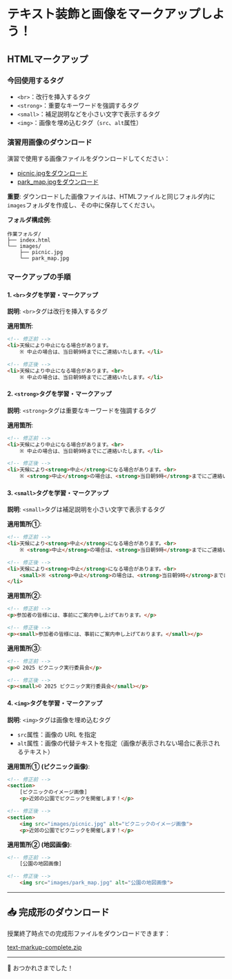 # テキスト装飾と画像をマークアップしよう！

## HTMLマークアップ

### 今回使用するタグ

- `<br>`：改行を挿入するタグ
- `<strong>`：重要なキーワードを強調するタグ
- `<small>`：補足説明などを小さい文字で表示するタグ
- `<img>`：画像を埋め込むタグ（`src`、`alt`属性）

### 演習用画像のダウンロード

演習で使用する画像ファイルをダウンロードしてください：

- [picnic.jpgをダウンロード](@site/static/files/picnic.jpg)
- [park_map.jpgをダウンロード](@site/static/files/park_map.jpg)

**重要**: ダウンロードした画像ファイルは、HTMLファイルと同じフォルダ内に`images`フォルダを作成し、その中に保存してください。

**フォルダ構成例**:
```
作業フォルダ/
├── index.html
└── images/
    ├── picnic.jpg
    └── park_map.jpg
```

### マークアップの手順

#### 1. `<br>`タグを学習・マークアップ

**説明**: `<br>`タグは改行を挿入するタグ  

**適用箇所**:
```html
<!-- 修正前 -->
<li>天候により中止になる場合があります。
    ※ 中止の場合は、当日朝9時までにご連絡いたします。</li>

<!-- 修正後 -->
<li>天候により中止になる場合があります。<br>
    ※ 中止の場合は、当日朝9時までにご連絡いたします。</li>
```

#### 2. `<strong>`タグを学習・マークアップ

**説明**: `<strong>`タグは重要なキーワードを強調するタグ  

**適用箇所**:
```html
<!-- 修正前 -->
<li>天候により中止になる場合があります。<br>
    ※ 中止の場合は、当日朝9時までにご連絡いたします。</li>

<!-- 修正後 -->
<li>天候により<strong>中止</strong>になる場合があります。<br>
    ※ <strong>中止</strong>の場合は、<strong>当日朝9時</strong>までにご連絡いたします。</li>
```

#### 3. `<small>`タグを学習・マークアップ

**説明**: `<small>`タグは補足説明を小さい文字で表示するタグ  

**適用箇所①**:
```html
<!-- 修正前 -->
<li>天候により<strong>中止</strong>になる場合があります。<br>
    ※ <strong>中止</strong>の場合は、<strong>当日朝9時</strong>までにご連絡いたします。</li>

<!-- 修正後 -->
<li>天候により<strong>中止</strong>になる場合があります。<br>
    <small>※ <strong>中止</strong>の場合は、<strong>当日朝9時</strong>までにご連絡いたします。</small>
</li>
```

**適用箇所②**:
```html
<!-- 修正前 -->
<p>参加者の皆様には、事前にご案内申し上げております。</p>

<!-- 修正後 -->
<p><small>参加者の皆様には、事前にご案内申し上げております。</small></p>
```

**適用箇所③**:
```html
<!-- 修正前 -->
<p>© 2025 ピクニック実行委員会</p>

<!-- 修正後 -->
<p><small>© 2025 ピクニック実行委員会</small></p>
```

#### 4. `<img>`タグを学習・マークアップ

**説明**: `<img>`タグは画像を埋め込むタグ  
- `src`属性：画像の URL を指定
- `alt`属性：画像の代替テキストを指定（画像が表示されない場合に表示されるテキスト）

**適用箇所① (ピクニック画像)**:
```html
<!-- 修正前 -->
<section>
    [ピクニックのイメージ画像]
    <p>近郊の公園でピクニックを開催します！</p>

<!-- 修正後 -->
<section>
    <img src="images/picnic.jpg" alt="ピクニックのイメージ画像">
    <p>近郊の公園でピクニックを開催します！</p>
```

**適用箇所② (地図画像)**:
```html
<!-- 修正前 -->
    [公園の地図画像]

<!-- 修正後 -->
    <img src="images/park_map.jpg" alt="公園の地図画像">
```

---

## 📥 完成形のダウンロード

授業終了時点での完成形ファイルをダウンロードできます：

[text-markup-complete.zip](@site/static/files/text-markup-complete.zip)

---

👋 おつかれさまでした！ 